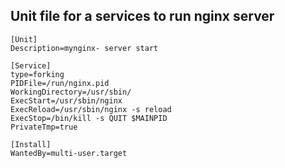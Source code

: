 ## Unit file for a services to run nginx server

```unit
[Unit]
Description=mynginx- server start

[Service]
type=forking
PIDFile=/run/nginx.pid
WorkingDirectory=/usr/sbin/
ExecStart=/usr/sbin/nginx
ExecReload=/usr/sbin/nginx -s reload
ExecStop=/bin/kill -s QUIT $MAINPID
PrivateTmp=true

[Install]
WantedBy=multi-user.target

```
